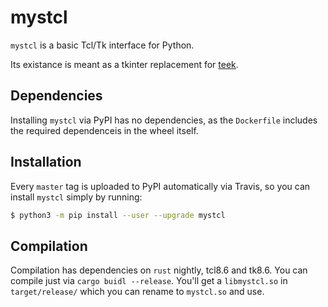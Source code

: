 mystcl
======

`mystcl` is a basic Tcl/Tk interface for Python.

Its existance is meant as a tkinter replacement for [teek](https://github.com/Akuli/teek).

Dependencies
------------

Installing `mystcl` via PyPI has no dependencies, as the `Dockerfile`
includes the required dependenceis in the wheel itself.

Installation
------------

Every `master` tag is uploaded to PyPI automatically via Travis, so you can
install `mystcl` simply by running:

```sh
$ python3 -m pip install --user --upgrade mystcl
```

Compilation
-----------

Compilation has dependencies on `rust` nightly,  tcl8.6 and tk8.6. You can
compile just via `cargo buidl --release`. You'll get a `libmystcl.so` in
`target/release/` which you can rename to `mystcl.so` and use.
